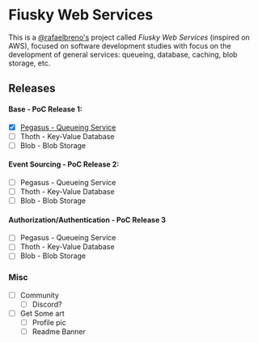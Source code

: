 # Fiusky Web Services

This is a [@rafaelbreno's](https://github.com/rafaelbreno) project called _Fiusky Web Services_ (inspired on AWS), focused on software development studies with focus on the development of general services: queueing, database, caching, blob storage, etc.

## Releases

#### Base - PoC Release 1:
- [x] [Pegasus - Queueing Service](https://github.com/fiuskyws/pegasus/releases/tag/v0.0.0-poc-r1)
- [ ] Thoth - Key-Value Database
- [ ] Blob - Blob Storage

#### Event Sourcing - PoC Release 2:
- [ ] Pegasus - Queueing Service
- [ ] Thoth - Key-Value Database
- [ ] Blob - Blob Storage

#### Authorization/Authentication - PoC Release 3
- [ ] Pegasus - Queueing Service
- [ ] Thoth - Key-Value Database
- [ ] Blob - Blob Storage

### Misc
- [ ] Community
    - [ ] Discord?
- [ ] Get Some art
    - [ ] Profile pic
    - [ ] Readme Banner
